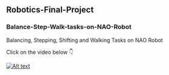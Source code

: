## Robotics-Final-Project
###  Balance-Step-Walk-tasks-on-NAO-Robot

Balancing, Stepping, Shifting and Walking Tasks on NAO Robot

Click on the video below 👇


[![Alt text](https://img.youtube.com/vi/B3UwNWFDktk/0.jpg)](https://www.youtube.com/watch?v=B3UwNWFDktk)





